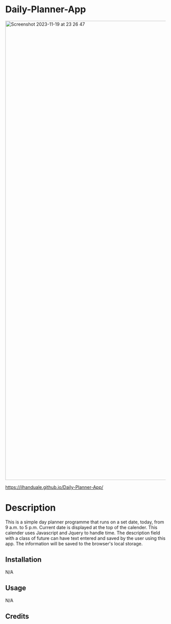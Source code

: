 # Daily-Planner-App
<img width="1440" alt="Screenshot 2023-11-19 at 23 26 47" src="https://github.com/IlhanDuale/Daily-Planner-App/assets/88343208/7bb22084-a138-45c4-be45-2c82a1bb64e2">

https://ilhanduale.github.io/Daily-Planner-App/

# Description
This is a simple day planner programme that runs on a set date, today, from 9 a.m. to 5 p.m. Current date is displayed at the top of the calender. This calender uses Javascript and Jquery to handle time. The description field with a class of future can have text entered and saved by the user using this app. The information will be saved to the browser's local storage.

## Installation

N/A

## Usage

N/A

## Credits
